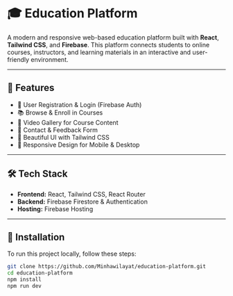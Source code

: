 # 🎓 Education Platform

A modern and responsive web-based education platform built with **React**, **Tailwind CSS**, and **Firebase**. This platform connects students to online courses, instructors, and learning materials in an interactive and user-friendly environment.

---

## 🚀 Features

- 🧠 User Registration & Login (Firebase Auth)
- 📚 Browse & Enroll in Courses
- 🎥 Video Gallery for Course Content
- 📝 Contact & Feedback Form
- 🎨 Beautiful UI with Tailwind CSS
- 📱 Responsive Design for Mobile & Desktop

---

## 🛠️ Tech Stack

- **Frontend:** React, Tailwind CSS, React Router
- **Backend:** Firebase Firestore & Authentication
- **Hosting:** Firebase Hosting

---

## 🔧 Installation

To run this project locally, follow these steps:

```bash
git clone https://github.com/Minhawilayat/education-platform.git
cd education-platform
npm install
npm run dev
